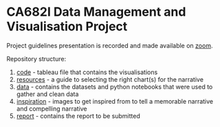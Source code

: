 # CA682I Data Management and Visualisation Project

Project guidelines presentation is recorded and made available on [zoom](https://dcu-ie.zoom.us/rec/play/4dGem9cv2a4KH4A4DBoB2ZtZiYouw2K7pCeX018WpJGH7euQmwbcVLcV6QJokzsTyBS9l7i27WSdcNfZ.o8piLTxZ3TNfD3Jb?startTime=1665075903000&_x_zm_rtaid=_EFvDPiHQL6wdRfcL-rkwQ.1667065330106.5bedcb362d2105f8fd4d3744869ba7d1&_x_zm_rhtaid=540).

Repository structure:
1. [code](code/) - tableau file that contains the visualisations
2. [resources](resources/) - a guide to selecting the right chart(s) for the narrative
3. [data](data/) - contains the datasets and python notebooks that were used to gather and clean data
4. [inspiration](inspo/) - images to get inspired from to tell a memorable narrative and compelling narrative 
5. [report](report/) - contains the report to be submitted 